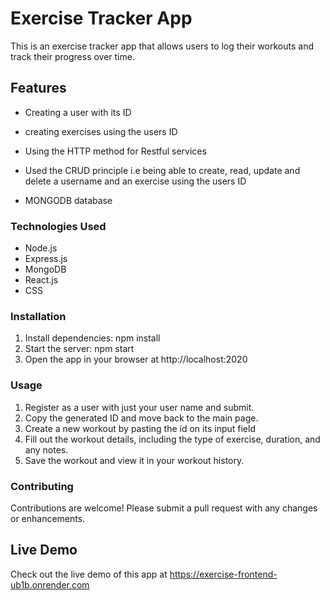 # Exercise Tracker App

This is an exercise tracker app that allows users to log their workouts and track their progress over time.

## Features

- Creating a user with its ID
- creating exercises using the users ID

- Using the HTTP method for Restful services
- Used the CRUD principle i.e being able to create, read, update and delete a username and an exercise using the users ID
- MONGODB database

### Technologies Used

- Node.js
- Express.js
- MongoDB
- React.js
- CSS

### Installation

1. Install dependencies: npm install
2. Start the server: npm start
3. Open the app in your browser at http://localhost:2020

### Usage

1. Register as a user with just your user name and submit.
2. Copy the generated ID and move back to the main page.
3. Create a new workout by pasting the id on its input field
4. Fill out the workout details, including the type of exercise, duration, and any notes.
5. Save the workout and view it in your workout history.

### Contributing

Contributions are welcome! Please submit a pull request with any changes or enhancements.

## Live Demo

Check out the live demo of this app at <https://exercise-frontend-ub1b.onrender.com>
